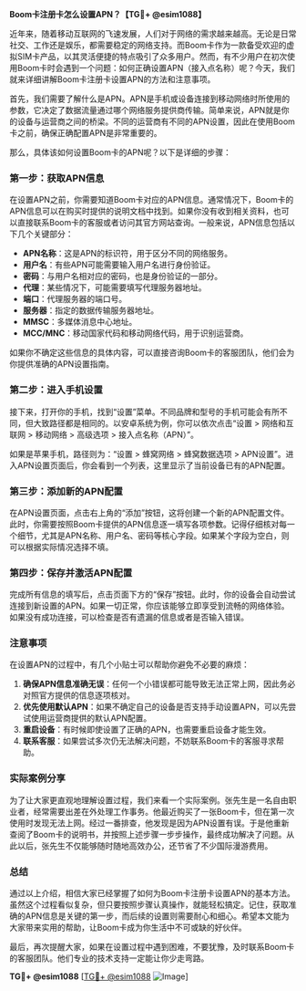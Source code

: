**Boom卡注册卡怎么设置APN？【TG💪+ @esim1088】**

近年来，随着移动互联网的飞速发展，人们对于网络的需求越来越高。无论是日常社交、工作还是娱乐，都需要稳定的网络支持。而Boom卡作为一款备受欢迎的虚拟SIM卡产品，以其灵活便捷的特点吸引了众多用户。然而，有不少用户在初次使用Boom卡时会遇到一个问题：如何正确设置APN（接入点名称）呢？今天，我们就来详细讲解Boom卡注册卡设置APN的方法和注意事项。

首先，我们需要了解什么是APN。APN是手机或设备连接到移动网络时所使用的参数，它决定了数据流量通过哪个网络服务提供商传输。简单来说，APN就是你的设备与运营商之间的桥梁。不同的运营商有不同的APN设置，因此在使用Boom卡之前，确保正确配置APN是非常重要的。

那么，具体该如何设置Boom卡的APN呢？以下是详细的步骤：

### 第一步：获取APN信息

在设置APN之前，你需要知道Boom卡对应的APN信息。通常情况下，Boom卡的APN信息可以在购买时提供的说明文档中找到。如果你没有收到相关资料，也可以直接联系Boom卡的客服或者访问其官方网站查询。一般来说，APN信息包括以下几个关键部分：

- **APN名称**：这是APN的标识符，用于区分不同的网络服务。
- **用户名**：有些APN可能需要输入用户名进行身份验证。
- **密码**：与用户名相对应的密码，也是身份验证的一部分。
- **代理**：某些情况下，可能需要填写代理服务器地址。
- **端口**：代理服务器的端口号。
- **服务器**：指定的数据传输服务器地址。
- **MMSC**：多媒体消息中心地址。
- **MCC/MNC**：移动国家代码和移动网络代码，用于识别运营商。

如果你不确定这些信息的具体内容，可以直接咨询Boom卡的客服团队，他们会为你提供准确的APN设置指南。

### 第二步：进入手机设置

接下来，打开你的手机，找到“设置”菜单。不同品牌和型号的手机可能会有所不同，但大致路径都是相同的。以安卓系统为例，你可以依次点击“设置 > 网络和互联网 > 移动网络 > 高级选项 > 接入点名称（APN）”。

如果是苹果手机，路径则为：“设置 > 蜂窝网络 > 蜂窝数据选项 > APN设置”。进入APN设置页面后，你会看到一个列表，这里显示了当前设备已有的APN配置。

### 第三步：添加新的APN配置

在APN设置页面，点击右上角的“添加”按钮，这将创建一个新的APN配置文件。此时，你需要按照Boom卡提供的APN信息逐一填写各项参数。记得仔细核对每一个细节，尤其是APN名称、用户名、密码等核心字段。如果某个字段为空白，则可以根据实际情况选择不填。

### 第四步：保存并激活APN配置

完成所有信息的填写后，点击页面下方的“保存”按钮。此时，你的设备会自动尝试连接到新设置的APN。如果一切正常，你应该能够立即享受到流畅的网络体验。如果没有成功连接，可以检查是否有遗漏的信息或者是否输入错误。

### 注意事项

在设置APN的过程中，有几个小贴士可以帮助你避免不必要的麻烦：

1. **确保APN信息准确无误**：任何一个小错误都可能导致无法正常上网，因此务必对照官方提供的信息逐项核对。
2. **优先使用默认APN**：如果不确定自己的设备是否支持手动设置APN，可以先尝试使用运营商提供的默认APN配置。
3. **重启设备**：有时候即使设置了正确的APN，也需要重启设备才能生效。
4. **联系客服**：如果尝试多次仍无法解决问题，不妨联系Boom卡的客服寻求帮助。

### 实际案例分享

为了让大家更直观地理解设置过程，我们来看一个实际案例。张先生是一名自由职业者，经常需要出差在外处理工作事务。他最近购买了一张Boom卡，但在第一次使用时发现无法上网。经过一番排查，他发现是因为APN设置有误。于是他重新查阅了Boom卡的说明书，并按照上述步骤一步步操作，最终成功解决了问题。从此以后，张先生不仅能够随时随地高效办公，还节省了不少国际漫游费用。

### 总结

通过以上介绍，相信大家已经掌握了如何为Boom卡注册卡设置APN的基本方法。虽然这个过程看似复杂，但只要按照步骤认真操作，就能轻松搞定。记住，获取准确的APN信息是关键的第一步，而后续的设置则需要耐心和细心。希望本文能为大家带来实用的帮助，让Boom卡成为你生活中不可或缺的好伙伴。

最后，再次提醒大家，如果在设置过程中遇到困难，不要犹豫，及时联系Boom卡的客服团队。他们专业的技术支持一定能让你少走弯路。

**TG💪+ @esim1088** [[TG💪+ @esim1088](https://t.me/s/esim1088) ![Image](https://i.postimg.cc/4NQfJmqS/Snipaste-2025-05-13-00-14-12.png)]